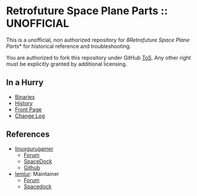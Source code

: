 # Retrofuture Space Plane Parts :: UNOFFICIAL

This is a unofficial, non authorized repository for *8Retrofuture Space Plane Parts** for historical reference and troubleshooting.

You are authorized to fork this repository under GitHub [ToS](https://help.github.com/articles/github-terms-of-service/). Any other right must be explicitly granted by additional licensing.


## In a Hurry

* [Binaries](https://github.com/net-lisias-ksph/Retrofuture-Space-Plane-Parts/tree/Archive)
* [History](https://github.com/net-lisias-ksph/Retrofuture-Space-Plane-Parts/tree/History)
* [Front Page](https://github.com/net-lisias-ksph/Retrofuture-Space-Plane-Parts)
* [Change Log](./CHANGE_LOG.md)


## References

* [linuxgurugamer](https://forum.kerbalspaceprogram.com/index.php?/profile/129964-linuxgurugamer/)
	+ [Forum](https://forum.kerbalspaceprogram.com/index.php?/topic/184628-*)
	+ [SpaceDock](https://spacedock.info/mod/2153/Retrofuture%20Space%20Plane%20Parts%20Modernized)
	+ [Github](https://github.com/linuxgurugamer/RetroFuture)
* [lemlur](https://www.spacedock.info/profile/lemlur): Maintainer
	+ [Forum](https://forum.kerbalspaceprogram.com/index.php?/topic/127736-retrofuture-11312/)
	+ [Spacedock](https://spacedock.info/mod/197/retrofuture%20space%20plane%20parts)

